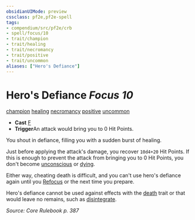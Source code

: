 ```yaml
---
obsidianUIMode: preview
cssclass: pf2e,pf2e-spell
tags:
- compendium/src/pf2e/crb
- spell/focus/10
- trait/champion
- trait/healing
- trait/necromancy
- trait/positive
- trait/uncommon
aliases: ["Hero's Defiance"]
---
```

# Hero's Defiance *Focus 10*   
[champion](../../Rules/traits/champion.md)  [healing](../../Rules/traits/healing.md)  [necromancy](../../Rules/traits/necromancy.md)  [positive](../../Rules/traits/positive.md)  [uncommon](../../Rules/traits/uncommon.md)  

- **Cast** [F](../../Rules/core-rulebook/chapter-9-playing-the-game.md#Actions "Free Action") 
- **Trigger**An attack would bring you to 0 Hit Points.

You shout in defiance, filling you with a sudden burst of healing.

Just before applying the attack's damage, you recover `10d4+20` Hit Points. If this is enough to prevent the attack from bringing you to 0 Hit Points, you don't become [unconscious](../../Rules/conditions.md#Unconscious) or [dying](../../Rules/conditions.md#Dying).

Either way, cheating death is difficult, and you can't use hero's defiance again until you [Refocus](../../Rules/actions/refocus.md) or the next time you prepare.

Hero's defiance cannot be used against effects with the [death](../../Rules/traits/death.md) trait or that would leave no remains, such as [disintegrate](disintegrate.md).

*Source: Core Rulebook p. 387*
